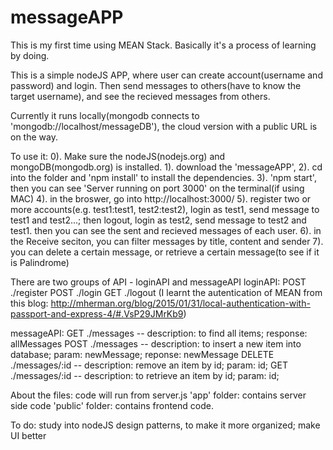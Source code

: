 # messageAPP

This is my first time using MEAN Stack. Basically it's a process of learning by doing.

This is a simple nodeJS APP, where user can create account(username and password) and login. 
Then send messages to others(have to know the target username), and see the recieved messages from others. 

Currently it runs locally(mongodb connects to 'mongodb://localhost/messageDB'), the cloud version with a public URL is on the way.

To use it:  0). Make sure the nodeJS(nodejs.org) and mongoDB(mongodb.org) is installed. 
            1). download the 'messageAPP', 
            2). cd into the folder and 'npm install' to install the dependencies.
            3). 'npm start', then you can see 'Server running on port 3000' on the terminal(if using MAC)
            4). in the broswer, go into http://localhost:3000/
            5). register two or more accounts(e.g. test1:test1, test2:test2), login as test1, send message to test1 and test2...;
              then logout, login as test2, send message to test2 and test1. then you can see the sent and recieved messages of each user.
            6). in the Receive seciton, you can filter messages by title, content and sender
            7). you can delete a certain message, or retrieve a certain message(to see if it is Palindrome)
            
There are two groups of API - loginAPI and messageAPI
loginAPI: POST ./register
          POST ./login
          GET ./logout
          (I learnt the autentication of MEAN from this blog: http://mherman.org/blog/2015/01/31/local-authentication-with-passport-and-express-4/#.VsP29JMrKb9)
          
messageAPI: GET ./messages  -- description: to find all items; response: allMessages 
            POST ./messages -- description: to insert a new item into database; param: newMessage; reponse: newMessage
            DELETE ./messages/:id  -- description: remove an item by id; param: id;
            GET ./messages/:id -- description: to retrieve an item by id; param: id;
            
About the files:
          code will run from server.js
          'app' folder: contains server side code
          'public' folder: contains frontend code. 

To do: study into nodeJS design patterns, to make it more organized;
       make UI better
       
